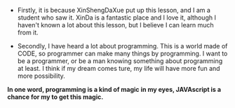- Firstly, it is because XinShengDaXue put up this lesson, and I am a student who saw it. XinDa is a fantastic place and I love it, although I haven't known a lot about this lesson, but I believe I can learn much from it.    

- Secondly, I have heard a lot about programming. This is a world made of CODE, so programmer can make many things by programming. I want to be a programmer, or be a man knowing something about programming at least. I think if my dream comes ture, my life will have more fun and more possibility.    

**In one word, programming is a kind of magic in my eyes, JAVAscript is a chance for my to get this magic.**
